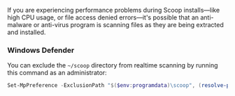 If you are experiencing performance problems during Scoop installs—like high CPU usage, or file access denied errors—it's possible that an anti-malware or anti-virus program is scanning files as they are being extracted and installed.

### Windows Defender
You can exclude the `~/scoop` directory from realtime scanning by running this command as an administrator:

```powershell
Set-MpPreference -ExclusionPath "$($env:programdata)\scoop", (resolve-path "~/scoop")
```

